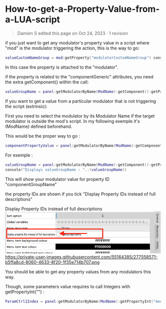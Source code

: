 # How-to-get-a-Property-Value-from-a-LUA-script
>Damien S edited this page on Oct 24, 2023 · 1 revision

if you just want to get any modulator's property value in a script where "mod" is the modulator triggering the action, this is the way to go:
```lua
valueCustomNameGroup = mod:getProperty("modulatorCustomNameGroup") console("Displays valueCustomNameGroup : "..(valueCustomNameGroup))
```

In this case the property is attached to the "modulator".

if the property is related to the "componentGeneric" attributes, you need the extra getComponent() within the call:
```lua
valueGroupName = panel:getModulatorByName(ModName):getComponent():getProperty("componentGroupName") console("Displays valueGroupName : "..(valueGroupName))
```

If you want to get a value from a particular modulator that is not triggering the script (extrinsic):

First you need to select the modulator by its Modulator Name if the target modulator is outside the mod's script. In my following exemple it's (ModName) defined beforehand.

This would be the proper way to go :
```lua
componentPropertyValue = panel:getModulatorByName(ModName):getComponent():getProperty("componentPropertyName") 
```

For exemple :
```lua
valueGroupName = panel:getModulatorByName(ModName):getComponent():getProperty("componentGroupName")
console("Displays valueGroupName : "..(valueGroupName))
```
This will show your modulator value for property ID "componentGroupName"

the property IDs are shown if you tick "Display Property IDs instead of full descriptions"

Display Property IDs instead of full descriptions
![image](277558571-b5ffa8cd-8060-4633-8f20-1f35e714b707.png)
https://private-user-images.githubusercontent.com/55164385/277558571-b5ffa8cd-8060-4633-8f20-1f35e714b707.png

You should be able to get any property values from any modulators this way.

Though, some parameters value requires to call Integers with getPropertyInt("") :
```lua
ParamCtrl1Index = panel:getModulatorByName(ModName):getPropertyInt("modulatorCustomIndex")
```